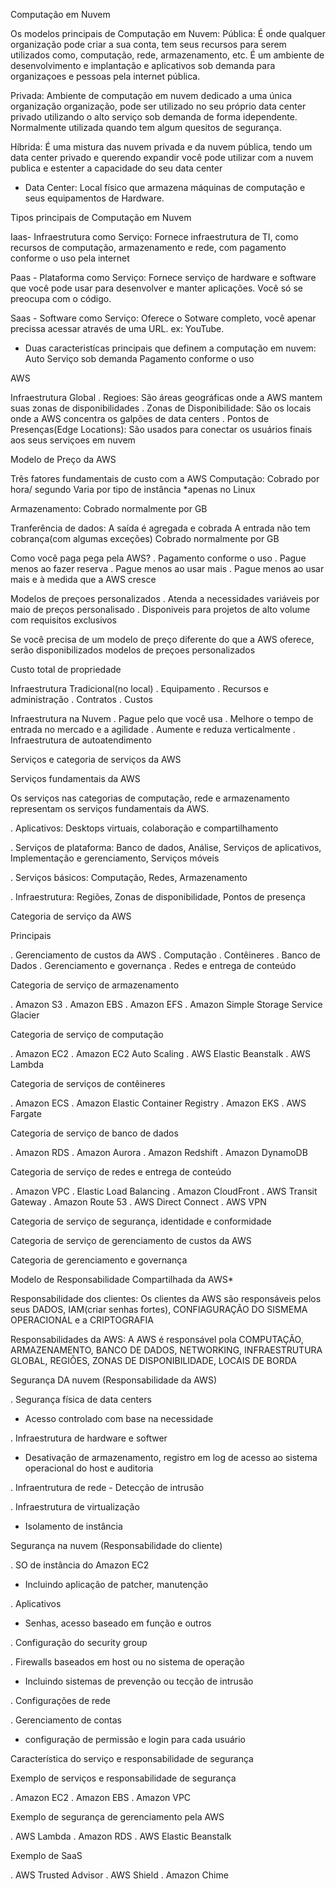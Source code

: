 Computação em Nuvem

Os modelos principais de Computação em Nuvem: Pública: É onde qualquer organização pode criar a sua conta, tem seus recursos para serem utilizados como, computação, rede, armazenamento, etc. É um ambiente de desenvolvimento e implantação e aplicativos sob demanda para organizaçoes e pessoas pela internet pública.

Privada: Ambiente de computação em nuvem dedicado a uma única organização organização, pode ser utilizado no seu próprio data center privado utilizando o alto serviço sob demanda de forma idependente. Normalmente utilizada quando tem algum quesitos de segurança.

Híbrida: É uma mistura das nuvem privada e da nuvem pública, tendo um data center privado e querendo expandir você pode utilizar com a nuvem publica e estenter a capacidade do seu data center

* Data Center: Local físico que armazena máquinas de computação e seus equipamentos de Hardware.

Tipos principais de Computação em Nuvem

Iaas- Infraestrutura como Serviço: Fornece infraestrutura de TI, como recursos de computação, armazenamento e rede, com pagamento conforme o uso pela internet

Paas - Plataforma como Serviço: Fornece serviço de hardware e software que você pode usar para desenvolver e manter aplicações. Você só se preocupa com o código.

Saas - Software como Serviço: Oferece o Sotware completo, você apenar precissa acessar através de uma URL. ex: YouTube.

- Duas caracteristícas principais que definem a computação em nuvem: Auto Serviço sob demanda
                     Pagamento conforme o uso

AWS

Infraestrutura Global
. Regioes: São áreas geográficas onde a AWS mantem suas zonas de disponibilidades
. Zonas de Disponibilidade: São os locais onde a AWS concentra os galpões de data centers
. Pontos de Presenças(Edge Locations): São usados para conectar os usuários finais aos seus serviçoes em nuvem

Modelo de Preço da AWS

Três fatores fundamentais de custo com a AWS
Computação: Cobrado por hora/ segundo
            Varia por tipo de instância
            *apenas no Linux

Armazenamento: Cobrado normalmente por GB

Tranferência de dados: A saída é agregada e cobrada
                       A entrada não tem cobrança(com algumas exceções)
                       Cobrado normalmente por GB

Como você paga pega pela AWS?
. Pagamento conforme o uso
. Pague menos ao fazer reserva
. Pague menos ao usar mais
. Pague menos ao usar mais e à medida que a AWS cresce

Modelos de preçoes personalizados
. Atenda a necessidades variáveis por maio de preços personalisado
. Disponiveis para projetos de alto volume com requisitos exclusivos

Se você precisa de um modelo de preço diferente do que a AWS oferece, serão disponibilizados modelos de preçoes personalizados

Custo total de propriedade

Infraestrutura Tradicional(no local)
. Equipamento
. Recursos e administração
. Contratos
. Custos

Infraestrutura na Nuvem
. Pague pelo que você usa
. Melhore o tempo de entrada no mercado e a agilidade
. Aumente e reduza verticalmente
. Infraestrutura de autoatendimento

Serviços e categoria de serviços da AWS

Serviços fundamentais da AWS

Os serviços nas categorias de computação, rede e armazenamento representam os serviços fundamentais da AWS.

. Aplicativos: Desktops virtuais, colaboração e compartilhamento

. Serviços de plataforma: Banco de dados, Análise, Serviços de aplicativos, Implementação e gerenciamento, Serviços móveis

. Serviços básicos: Computação, Redes, Armazenamento

. Infraestrutura: Regiões, Zonas de disponibilidade, Pontos de presença

Categoria de serviço da AWS

Principais

. Gerenciamento de custos da AWS
. Computação
. Contêineres
. Banco de Dados
. Gerenciamento e governança
. Redes e entrega de conteúdo

Categoria de serviço de armazenamento

. Amazon S3
. Amazon EBS
. Amazon EFS
. Amazon Simple Storage Service Glacier

Categoria de serviço de computação

. Amazon EC2
. Amazon EC2 Auto Scaling
. AWS Elastic Beanstalk
. AWS Lambda

Categoria de serviços de contêineres

. Amazon ECS
. Amazon Elastic Container Registry
. Amazon EKS
. AWS Fargate

Categoria de serviço de banco de dados

. Amazon RDS
. Amazon Aurora
. Amazon Redshift
. Amazon DynamoDB

Categoria de serviço de redes e entrega de conteúdo

. Amazon VPC
. Elastic Load Balancing
. Amazon CloudFront
. AWS Transit Gateway
. Amazon Route 53
. AWS Direct Connect
. AWS VPN

Categoria de serviço de segurança, identidade e conformidade

Categoria de serviço de gerenciamento de custos da AWS

Categoria de gerenciamento e governança

Modelo de Responsabilidade Compartilhada da AWS*

Responsabilidade dos clientes: Os clientes da AWS são responsáveis pelos seus DADOS, IAM(criar senhas fortes), CONFIAGURAÇÃO DO SISMEMA OPERACIONAL e a CRIPTOGRAFIA

Responsabilidades da AWS: A AWS é responsável pola COMPUTAÇÃO, ARMAZENAMENTO, BANCO DE DADOS, NETWORKING, INFRAESTRUTURA GLOBAL, REGIÕES, ZONAS DE DISPONIBILIDADE, LOCAIS DE BORDA

Segurança DA nuvem (Responsabilidade da AWS)

. Segurança física de data centers
  - Acesso controlado com base na necessidade

. Infraestrutura de hardware e softwer
  - Desativação de armazenamento, registro em log de acesso ao sistema operacional do host e auditoria

. Infraentrutura de rede
    - Detecção de intrusão

. Infraestrutura de virtualização
  - Isolamento de instância

Segurança na nuvem (Responsabilidade do cliente)

. SO de instância do Amazon EC2
  - Incluindo aplicação de patcher, manutenção

. Aplicativos
  - Senhas, acesso baseado em função e outros

. Configuração do security group

. Firewalls baseados em host ou no sistema de operação
  - Incluindo sistemas de prevenção ou tecção de intrusão

. Configurações de rede

. Gerenciamento de contas
  - configuração de permissão e login para cada usuário

Característica do serviço e responsabilidade de segurança

Exemplo de serviços e responsabilidade de segurança

. Amazon EC2
. Amazon EBS
. Amazon VPC

Exemplo de segurança de gerenciamento pela AWS

. AWS Lambda
. Amazon RDS
. AWS Elastic Beanstalk

Exemplo de SaaS

. AWS Trusted Advisor
. AWS Shield
. Amazon Chime
